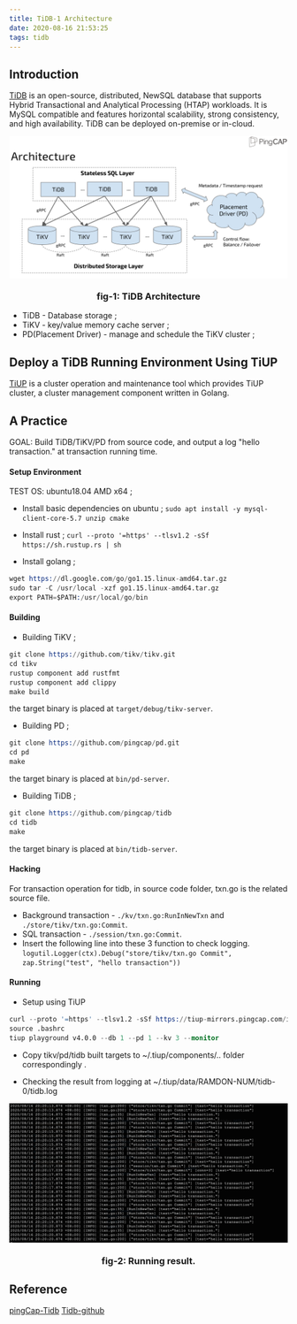 ```yaml
---
title: TiDB-1 Architecture
date: 2020-08-16 21:53:25
tags: tidb
---
```


## Introduction 
[TiDB](https://docs.pingcap.com/tidb/stable) is an open-source, distributed, NewSQL database that supports Hybrid Transactional and Analytical Processing (HTAP) workloads. It is MySQL compatible and features horizontal scalability, strong consistency, and high availability. TiDB can be deployed on-premise or in-cloud.

<img align="center" src="/images/TiDB-01-Arch.png">
<h3 style="text-align: center;">fig-1: TiDB Architecture</h3>

* TiDB - Database storage ;
* TiKV - key/value memory cache server ;
* PD(Placement Driver) - manage and schedule the TiKV cluster ;

## Deploy a TiDB Running Environment Using TiUP

[TiUP](https://docs.pingcap.com/tidb/stable/production-deployment-using-tiup) is a cluster operation and maintenance tool which provides TiUP cluster, a cluster management component written in Golang. 

## A Practice 
GOAL: Build TiDB/TiKV/PD from source code, and output a log "hello transaction." at transaction running time.

#### Setup Environment
TEST OS: ubuntu18.04 AMD x64 ;
* Install basic dependencies on ubuntu ;
`sudo apt install -y mysql-client-core-5.7 unzip cmake`

* Install rust ;
`curl --proto '=https' --tlsv1.2 -sSf https://sh.rustup.rs | sh`

* Install golang ;
```s
wget https://dl.google.com/go/go1.15.linux-amd64.tar.gz
sudo tar -C /usr/local -xzf go1.15.linux-amd64.tar.gz 
export PATH=$PATH:/usr/local/go/bin
```

#### Building 
* Building TiKV ;
```s
git clone https://github.com/tikv/tikv.git
cd tikv
rustup component add rustfmt
rustup component add clippy
make build
```
the target binary is placed at `target/debug/tikv-server`.

* Building PD ;
```s
git clone https://github.com/pingcap/pd.git
cd pd
make
```
the target binary is placed at `bin/pd-server`.

* Building TiDB ;
```s
git clone https://github.com/pingcap/tidb
cd tidb
make
```
the target binary is placed at `bin/tidb-server`.

#### Hacking 
For transaction operation for tidb, in source code folder, txn.go is the related source file.
* Background transaction - `./kv/txn.go:RunInNewTxn` and `./store/tikv/txn.go:Commit`.
* SQL transaction - `./session/txn.go:Commit`.
* Insert the following line into these 3 function to check logging.
`logutil.Logger(ctx).Debug("store/tikv/txn.go Commit", zap.String("test", "hello transaction"))`


#### Running 
* Setup using TiUP
```s
curl --proto '=https' --tlsv1.2 -sSf https://tiup-mirrors.pingcap.com/install.sh | sh
source .bashrc
tiup playground v4.0.0 --db 1 --pd 1 --kv 3 --monitor
```

* Copy tikv/pd/tidb built targets to ~/.tiup/components/.. folder correspondingly .

* Checking the result from logging at ~/.tiup/data/RAMDON-NUM/tidb-0/tidb.log

<img align="center" src="/images/TiDB-01-result.png">
<h3 style="text-align: center;">fig-2: Running result.</h3>


## Reference
[pingCap-Tidb](https://docs.pingcap.com/tidb/stable)
[Tidb-github](https://github.com/pingcap/tidb)


